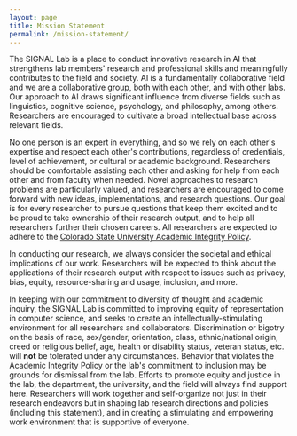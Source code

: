 ```yaml
---
layout: page
title: Mission Statement
permalink: /mission-statement/
---
```


The SIGNAL Lab is a place to conduct innovative research in AI that strengthens lab members' research and professional skills and meaningfully contributes to the field and society.  AI is a fundamentally collaborative field and we are a collaborative group, both with each other, and with other labs.  Our approach to AI draws significant influence from diverse fields such as linguistics, cognitive science, psychology, and philosophy, among others.  Researchers are encouraged to cultivate a broad intellectual base across relevant fields.
 
No one person is an expert in everything, and so we rely on each other's expertise and respect each other's contributions, regardless of credentials, level of achievement, or cultural or academic background.  Researchers should be comfortable assisting each other and asking for help from each other and from faculty when needed.  Novel approaches to research problems are particularly valued, and researchers are encouraged to come forward with new ideas, implementations, and research questions.  Our goal is for every researcher to pursue questions that keep them excited and to be proud to take ownership of their research output, and to help all researchers further their chosen careers.  All researchers are expected to adhere to the [Colorado State University Academic Integrity Policy](https://catalog.colostate.edu/general-catalog/policies/students-responsibilities/#%23academic-integrity).

In conducting our research, we always consider the societal and ethical implications of our work.  Researchers will be expected to think about the applications of their research output with respect to issues such as privacy, bias, equity, resource-sharing and usage, inclusion, and more.

In keeping with our commitment to diversity of thought and academic inquiry, the SIGNAL Lab is committed to improving equity of representation in computer science, and seeks to create an intellectually-stimulating environment for all researchers and collaborators.  Discrimination or bigotry on the basis of race, sex/gender, orientation, class, ethnic/national origin, creed or religious belief, age, health or disability status, veteran status, etc. will **not** be tolerated under any circumstances.  Behavior that violates the Academic Integrity Policy or the lab's commitment to inclusion may be grounds for dismissal from the lab.  Efforts to promote equity and justice in the lab, the department, the university, and the field will always find support here.  Researchers will work together and self-organize not just in their research endeavors but in shaping lab research directions and policies (including this statement), and in creating a stimulating and empowering work environment that is supportive of everyone.
